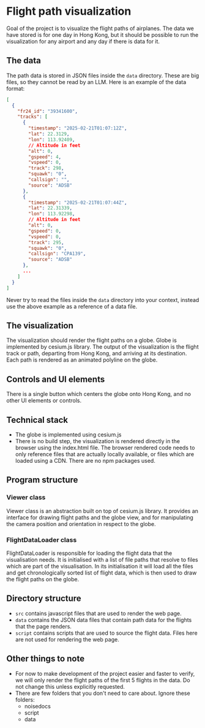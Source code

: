 # Flight path visualization

Goal of the project is to visualize the flight paths of airplanes. The data we have stored is for one day in Hong Kong, but it should be possible to run the visualization for any airport and any day if there is data for it.

## The data

The path data is stored in JSON files inside the `data` directory. These are big files, so they cannot be read by an LLM. Here is an example of the data format:

```JSON
[
  {
    "fr24_id": "39341600",
    "tracks": [
      {
        "timestamp": "2025-02-21T01:07:12Z",
        "lat": 22.3129,
        "lon": 113.92409,
        // Altitude in feet
        "alt": 0,
        "gspeed": 4,
        "vspeed": 0,
        "track": 298,
        "squawk": "0",
        "callsign": "",
        "source": "ADSB"
      },
      {
        "timestamp": "2025-02-21T01:07:44Z",
        "lat": 22.31339,
        "lon": 113.92298,
        // Altitude in feet
        "alt": 0,
        "gspeed": 0,
        "vspeed": 0,
        "track": 295,
        "squawk": "0",
        "callsign": "CPA139",
        "source": "ADSB"
      },
      ...
    ]
  }
]
```

Never try to read the files inside the `data` directory into your context, instead use the above example as a reference of a data file.

## The visualization

The visualization should render the flight paths on a globe. Globe is implemented by cesium.js library. The output of the visualization is the flight track or path, departing from Hong Kong, and arriving at its destination. Each path is rendered as an animated polyline on the globe.

## Controls and UI elements

There is a single button which centers the globe onto Hong Kong, and no other UI elements or controls.

## Technical stack

- The globe is implemented using cesium.js
- There is no build step, the visualization is rendered directly in the browser using the index.html file. The browser rendered code needs to only reference files that are actually locally available, or files which are loaded using a CDN. There are no npm packages used.

## Program structure

### Viewer class

Viewer class is an abstraction built on top of cesium.js library. It provides an interface for drawing flight paths and the globe view, and for manipulating the camera position and orientation in respect to the globe.

### FlightDataLoader class

FlightDataLoader is responsible for loading the flight data that the visualisation needs. It is initialised with a list of file paths that resolve to files which are part of the visualisation. In its initialisation it will load all the files and get chronologically sorted list of flight data, which is then used to draw the flight paths on the globe.

## Directory structure

- `src` contains javascript files that are used to render the web page.
- `data` contains the JSON data files that contain path data for the flights that the page renders.
- `script` contains scripts that are used to source the flight data. Files here are not used for rendering the web page.

## Other things to note

- For now to make development of the project easier and faster to verify, we will only render the flight paths of the first 5 flights in the data. Do not change this unless explicitly requested.
- There are few folders that you don't need to care about. Ignore these folders:
  - noisedocs
  - script
  - data
